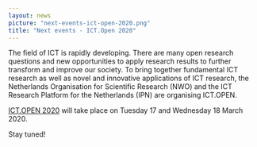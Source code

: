 ```yaml
---
layout: news
picture: "next-events-ict-open-2020.png"
title: "Next events - ICT.Open 2020"
---
```


<p>The field of ICT is rapidly developing. There are many open research questions and new opportunities to apply research results to further transform and improve our society. To bring together fundamental ICT research as well as novel and innovative applications of ICT research, the Netherlands Organisation for Scientific Research (NWO) and the ICT Research Platform for the Netherlands (IPN) are organising ICT.OPEN.</p>

<p><a href="https://ict-research.nl/ict-open/">ICT.OPEN 2020</a> will take place on Tuesday 17 and Wednesday 18 March 2020.</p>

<p>Stay tuned!</p>

<p>&nbsp;</p>

		